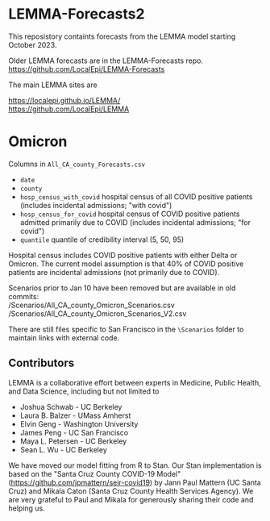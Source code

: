 # LEMMA-Forecasts2
This reposistory containts forecasts from the LEMMA model starting October 2023. 

Older LEMMA forecasts are in the LEMMA-Forecasts repo. https://github.com/LocalEpi/LEMMA-Forecasts

The main LEMMA sites are

https://localepi.github.io/LEMMA/  
https://github.com/LocalEpi/LEMMA

# Omicron

Columns in `All_CA_county_Forecasts.csv`  

- `date`  
- `county`
- `hosp_census_with_covid` hospital census of all COVID positive patients (includes incidental admissions; "with covid")
- `hosp_census_for_covid` hospital census of COVID positive patients admitted primarily due to COVID (includes incidental admissions; "for covid")
- `quantile` quantile of credibility interval (5, 50, 95)

Hospital census includes COVID positive patients with either Delta or Omicron. 
The current model assumption is that 40% of COVID positive patients are incidental admissions (not primarily due to COVID).

Scenarios prior to Jan 10 have been removed but are available in old commits:  
/Scenarios/All_CA_county_Omicron_Scenarios.csv  
/Scenarios/All_CA_county_Omicron_Scenarios_V2.csv

There are still files specific to San Francisco in the `\Scenarios` folder to maintain links with external code.  


## Contributors
LEMMA is a collaborative effort between experts in Medicine, Public Health, and Data Science, including but not limited to

- Joshua Schwab - UC Berkeley
- Laura B. Balzer - UMass Amherst
- Elvin Geng - Washington University
- James Peng - UC San Francisco
- Maya L. Petersen - UC Berkeley
- Sean L. Wu - UC Berkeley

We have moved our model fitting from R to Stan. Our Stan implementation is based on the "Santa Cruz County COVID-19 Model" (https://github.com/jpmattern/seir-covid19) by Jann Paul Mattern (UC Santa Cruz) and Mikala Caton (Santa Cruz County Health Services Agency). We are very grateful to Paul and Mikala for generously sharing their code and helping us.

